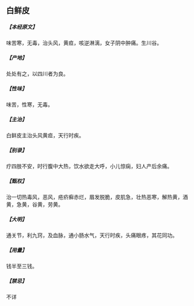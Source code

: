 ## 白鲜皮

##### 【本经原文】
味苦寒，无毒，治头风，黄疸，咳逆淋漓，女子阴中肿痛。生川谷。
##### 【产地】
处处有之，以四川者为良。
##### 【性味】
味苦，性寒，无毒。
##### 【主治】
白鲜皮主治头风黄疸，天行时疾。
##### 【别录】
疗四肢不安，时行腹中大热，饮水欲走大呼，小儿惊痫，妇人产后余痛。
##### 【甄权】
治一切热毒风，恶风，疮疥癣赤烂，眉发脱脆，皮肌急，壮热恶寒，解热黄，酒黄，急黄，谷黄，劳黄。
##### 【大明】
通关节，利九窍，及血脉，通小肠水气，天行时疾，头痛眼疼，其花同功。
##### 【用量】
钱半至三钱。
##### 【禁忌】
不详